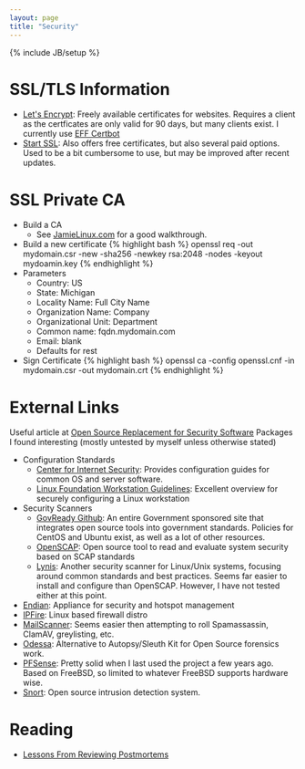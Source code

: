 ```yaml
---
layout: page
title: "Security"
---
```

{% include JB/setup %}


# SSL/TLS Information

* [Let's Encrypt](https://letsencrypt.org/):  Freely available certificates for websites.
Requires a client as the certficates are only valid for 90 days, but many clients
exist.  I currently use [EFF Certbot](https://certbot.eff.org/)
* [Start SSL](http://www.startssl.com/?app=0):  Also offers free certificates,
but also several paid options.  Used to be a bit cumbersome to use, but may be improved after recent updates.

# SSL Private CA

  * Build a CA
    * See [JamieLinux.com](https://jamielinux.com/docs/openssl-certificate-authority/create-the-root-pair.html) for a good walkthrough.
  * Build a new certificate
    {% highlight bash %}
    openssl req -out mydomain.csr -new -sha256 -newkey rsa:2048 -nodes -keyout mydoamin.key
    {% endhighlight %}
  * Parameters
    * Country: US
    * State: Michigan
    * Locality Name: Full City Name
    * Organization Name: Company
    * Organizational Unit: Department
    * Common name: fqdn.mydomain.com
    * Email: blank
    * Defaults for rest
  * Sign Certificate
    {% highlight bash %}
    openssl ca -config openssl.cnf -in mydomain.csr -out mydomain.crt
    {% endhighlight %}

# External Links

Useful article at [Open Source Replacement for Security Software](http://www.datamation.com/security/65-open-source-replacements-for-security-software-1.html)  Packages I found interesting (mostly untested by myself unless otherwise stated)

  * Configuration Standards
    * [Center for Internet Security](http://www.cisecurity.org/): Provides configuration guides for common OS and server software.
    * [Linux Foundation Workstation Guidelines](https://github.com/lfit/itpol/blob/master/linux-workstation-security.md): Excellent overview for securely configuring a Linux workstation
  * Security Scanners
    * [GovReady Github](https://github.com/GovReady): An entire Government sponsored site that integrates open source tools into government standards.  Policies for CentOS and Ubuntu exist, as well as a lot of other resources.
    * [OpenSCAP](http://www.open-scap.org/page/Main_Page): Open source tool to read and evaluate system security based on SCAP standards
    * [Lynis](http://wiki.ipfire.org/en/addons/lynis/start):  Another security scanner for Linux/Unix systems, focusing around common standards and best practices.  Seems far easier to install and configure than OpenSCAP.  However, I have not tested either at this point.
  * [Endian](http://www.endian.com): Appliance for security and hotspot management
  * [IPFire](http://www.ipfire.org/): Linux based firewall distro
  * [MailScanner](http://www.mailscanner.info/):  Seems easier then attempting to roll Spamassassin, ClamAV, greylisting, etc.
  * [Odessa](http://odessa.sourceforge.net/): Alternative to Autopsy/Sleuth Kit for Open Source forensics work.
  * [PFSense](https://www.pfsense.org/):  Pretty solid when I last used the project a few years ago.  Based on FreeBSD, so limited to whatever FreeBSD supports hardware wise.
  * [Snort](https://www.snort.org/): Open source intrusion detection system.

# Reading

  * [Lessons From Reviewing Postmortems](http://danluu.com/postmortem-lessons/)
